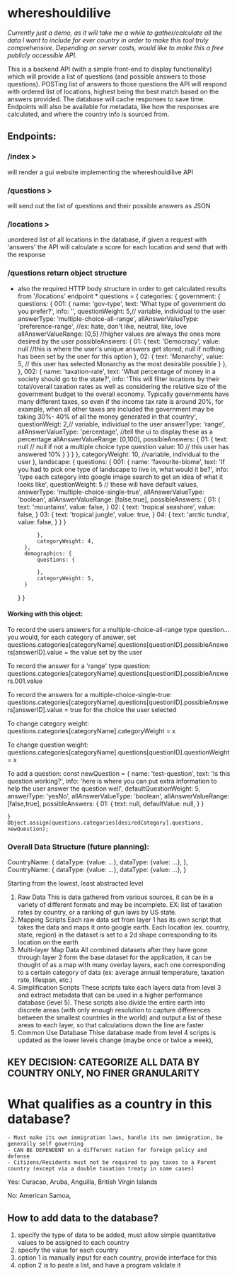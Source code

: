 # whereshouldilive

*Currently just a demo, as it will take me a while to gather/calculate all the data I want to include for ever country in order to make this tool truly comprehensive. Depending on server costs, would like to make this a free publicly accessible API.*

This is a backend API (with a simple front-end to display functionality) which will provide a list of questions (and possible answers to those questions). POSTing list of answers to those questions the API will respond with ordered list of locations, highest being the best match based on the answers provided. The database will cache responses to save time. Endpoints will also be available for metadata, like how the responses are calculated, and where the country info is sourced from.

## Endpoints:

### /index  > 
will render a gui website implementing the whereshouldilive API

### /questions > 
will send out the list of questions and their possible answers as JSON

### /locations > 
unordered list of all locations in the database, if given a request with 'answers' the API will calculate a score for 
 each location and send that with the response
 
### /questions return object structure
* also the required HTTP body structure in order to get calculated results from '/locations' endpoint *
questions = {
    categories: {
        government: {
            questions: {
                 001: {
                    name: 'gov-type',
                    text: 'What type of government do you prefer?',
                    info: '',
                    questionWeight: 5,// variable, individual to the user
                    answerType: 'multiple-choice-all-range',
                    allAnswerValueType: 'preference-range', //ex: hate, don't like, neutral, like, love
                    allAnswerValueRange: [0,5] //higher values are always the ones more desired by the user
                    possibleAnswers: {
                        01: {
                            text: 'Democracy',
                            value: null //this is where the user's unique answers get stored, null if nothing has been set by the user for this option
                        },
                        02: {
                            text: 'Monarchy',
                            value: 5, // this user has selected Monarchy as the most desirable possible
                        }
                    },
                },
                002: {
                    name: 'taxation-rate',
                    text: 'What percentage of money in a society should go to the state?',
                    info: 'This will filter locations by their total/overall taxation rates as well as considering the relative size of the government budget to the overall economy. Typically governments have many different taxes, so even if the income tax rate is around 20%, for example, when all other taxes are included the government may be taking 30%- 40% of all the money generated in that country',
                    questionWeigt: 2,// variable, individual to the user
                    answerType: 'range',
                    allAnswerValueType: 'percentage', //tell the ui to display these as a percentage
                    allAnswerValueRange: [0,100],
                    possibleAnswers: {
                        01: {
                            text: null // null if not a multiple choice type question
                            value: 10 // this user has answered 10%
                        }
                    }
                }
            },
            categoryWeight: 10, //variable, individual to the user
        },
        landscape: {
            questions: {
                001: {
                    name: 'favourite-biome',
                    text: 'If you had to pick one type of landscape to live in, what would it be?',
                    info: 'type each category into google image search to get an idea of what it looks like',
                    questionWeight: 5 // these will have default values,
                    answerType: 'multiple-choice-single-true',
                    allAnswerValueType: 'boolean',
                    allAnswerValueRange: [false,true],
                    possibleAnswers: {
                        01: {
                            text: 'mountains',
                            value: false,
                        }
                        02: {
                            text: 'tropical seashore',
                            value: false,
                        }
                        03: {
                            text: 'tropical jungle',
                            value: true,
                        }
                        04: {
                            text: 'arctic tundra',
                            value: false,
                        }
                    }
                }

            },
            categoryWeight: 4,
        },
        demographics: {
            questions: {

            },
            categoryWeight: 5,
        }
    }
}

#### Working with this object:

To record the users answers for a multiple-choice-all-range type question...
    you would, for each category of answer, set questions.categories[categoryName].questions[questionID].possibleAnswers[answerID].value = the value set by the user

To record the answer for a 'range' type question:
    questions.categories[categoryName].questions[questionID].possibleAnswers.001.value

To record the answers for a multiple-choice-single-true:
    questions.categories[categoryName].questions[questionID].possibleAnswers[answerID].value = true for the choice the user selected

To change category weight:
    questions.categories[categoryName].categoryWeight = x

To change question weight:
    questions.categories[categoryName].questions[questionID].questionWeight = x

To add a question:
    const newQuestion = {
        name: 'test-question',
        text: 'Is this question working?',
        info: 'here is where you can put extra information to help the user answer the question well',
        defaultQuestionWeight: 5,
        answerType: 'yesNo',
        allAnswerValueType: 'boolean', 
        allAnswerValueRange: [false,true],
        possibleAnswers: {
            01: {
                text: null,
                defaultValue: null,
            }
        }

    }
    Object.assign(questions.categories[desiredCategory].questions, newQuestion);


### Overall Data Structure (future planning):


CountryName: {
    dataType: {value: ...},
    dataType: {value: ...},
},
CountryName: {
    dataType: {value: ...},
    dataType: {value: ...},
}

Starting from the lowest, least abstracted level

1. Raw Data
    This is data gathered from various sources, it can be in a variety of different formats
    and may be incomplete. EX: list of taxation rates by country, or a ranking of gun laws by US state.
2. Mapping Scripts
    Each raw data set from layer 1 has its own script that takes the data and maps it onto google earth. Each location (ex. country, state, region) in the dataset is set to a 2d shape corresponding to its location on the earth
3. Multi-layer Map Data
    All combined datasets after they have gone through layer 2 form the base dataset for the application, it can be thought of as a map with many overlay layers, each one corresponding to a certain category of data (ex: average annual temperature, taxation rate, lifespan, etc.)
4. Simplification Scripts
    These scripts take each layers data from level 3 and extract metadata that can be used in a higher performance database (level 5). These scripts also divide the entire earth into discrete areas (with only enough resolution to capture differences between the smallest countries in the world) and output a list of these areas to each layer, so that calculations down the line are faster
5. Common Use Database
    Thise database made from level 4 scripts is updated as the lower levels change (maybe once or twice a week), 


## KEY DECISION: CATEGORIZE ALL DATA BY COUNTRY ONLY, NO FINER GRANULARITY
# What qualifies as a country in this database?
    - Must make its own immigration laws, handle its own immigration, be generally self governing
    - CAN BE DEPENDENT on a different nation for foreign policy and defense
    - Citizens/Residents must not be required to pay taxes to a Parent country (except via a double taxation treaty in some cases)

Yes: Curacao, Aruba, Anguilla, British Virgin Islands

No: American Samoa, 
## How to add data to the database?
1. specify the type of data to be added, must allow simple quantitative values to be assigned to each country
2. specify the value for each country
 1. option 1 is manually input for each country, provide interface for this
 2. option 2 is to paste a list, and have a program validate it 
    


